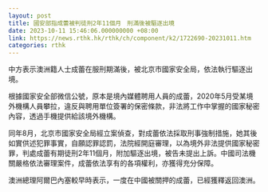 ```yaml
---
layout: post
title: 國安部指成蕾被判徒刑2年11個月　刑滿後被驅逐出境
date: 2023-10-11 15:46:06.000000000 +08:00
link: https://news.rthk.hk/rthk/ch/component/k2/1722690-20231011.htm
categories: rthk
---
```


中方表示澳洲籍人士成蕾在服刑期滿後，被北京市國家安全局，依法執行驅逐出境。

根據國家安全部微信公號，原本是境內媒體聘用人員的成蕾，2020年5月受某境外機構人員攀拉，違反與聘用單位簽署的保密條款，非法將工作中掌握的國家秘密內容，透過手機提供給該境外機構。

同年8月，北京市國家安全局經立案偵查，對成蕾依法採取刑事強制措施，她其後如實供述犯罪事實，自願認罪認罰，法院經開庭審理，以為境外非法提供國家秘密罪，判處成蕾有期徒刑2年11個月，附加驅逐出境，被告未提出上訴。中國司法機關嚴格依法審理案件，成蕾依法享有的各項權利，亦獲得充分保障。

澳洲總理阿爾巴內塞較早時表示，一度在中國被關押的成蕾，已經獲釋返回澳洲。
